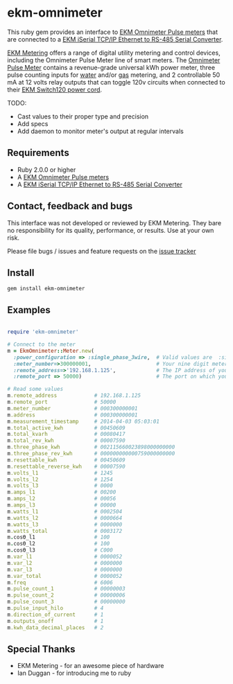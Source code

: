ekm-omnimeter
=============

This ruby gem provides an interface to [EKM Omnimeter Pulse meters](http://www.ekmmetering.com/ekm-metering-products/electric-meters-kwh-meters/smart-meters-read-meter-remotely-automatically/omnimeter-pulse.html)
that are connected to a [EKM iSerial TCP/IP Ethernet to RS-485 Serial Converter](http://www.ekmmetering.com/ekm-metering-products/remote-meter-reading-solutions/ekm-iserial-v-2-tcp-ip-to-serial-converter-ethernet-connection.html).

[EKM Metering](http://www.ekmmetering.com) offers a range of digital utility metering and control devices, including the
Omnimeter Pulse Meter line of smart meters. The
[Omnimeter Pulse Meter](http://www.ekmmetering.com/ekm-metering-products/electric-meters-kwh-meters/smart-meters-read-meter-remotely-automatically/omnimeter-pulse.html)
contains a revenue-grade universal kWh power meter, three pulse counting inputs for
[water](http://www.ekmmetering.com/ekm-metering-products/water-meters.html) and/or
[gas](http://www.ekmmetering.com/ekm-metering-products/gas-meters/pulse-output-gas-meter-pgm-1-read-gas-consumption-remotely.html) metering,
and 2 controllable 50 mA at 12 volts relay outputs that can toggle 120v circuits when connected to their [EKM Switch120 power cord](http://www.ekmmetering.com/ekm-metering-products/accessories/switch120.html).

TODO:
* Cast values to their proper type and precision
* Add specs
* Add daemon to monitor meter's output at regular intervals

## Requirements

* Ruby 2.0.0 or higher
* A [EKM Omnimeter Pulse meters](http://www.ekmmetering.com/ekm-metering-products/electric-meters-kwh-meters/smart-meters-read-meter-remotely-automatically/omnimeter-pulse.html)
* A [EKM iSerial TCP/IP Ethernet to RS-485 Serial Converter](http://www.ekmmetering.com/ekm-metering-products/remote-meter-reading-solutions/ekm-iserial-v-2-tcp-ip-to-serial-converter-ethernet-connection.html)


## Contact, feedback and bugs

This interface was not developed or reviewed by EKM Metering. They bare no responsibility for its quality, performance, or results. Use at your own risk.

Please file bugs / issues and feature requests on the [issue tracker](https://github.com/jwtd/ekm-omnimeter/issues)

## Install

```
gem install ekm-omnimeter
```

## Examples

```ruby

require 'ekm-omnimeter'

# Connect to the meter
m = EkmOmnimeter::Meter.new(
  :power_configuration => :single_phase_3wire,  # Valid values are  :single_phase_2wire, :single_phase_3wire, :three_phase_3wire, :three_phase_4wire
  :meter_number=>300000001,                     # Your nine digit meter id
  :remote_address=>'192.168.1.125',             # The IP address of your iSerial device
  :remote_port => 50000)                        # The port on which your iSerial device is listening

# Read some values
m.remote_address            # 192.168.1.125
m.remote_port               # 50000
m.meter_number              # 000300000001
m.address                   # 000300000001
m.measurement_timestamp     # 2014-04-03 05:03:01
m.total_active_kwh          # 00450609
m.total_kvarh               # 00080417
m.total_rev_kwh             # 00007590
m.three_phase_kwh           # 002115660023898000000000
m.three_phase_rev_kwh       # 000000000000759000000000
m.resettable_kwh            # 00450609
m.resettable_reverse_kwh    # 00007590
m.volts_l1                  # 1245
m.volts_l2                  # 1254
m.volts_l3                  # 0000
m.amps_l1                   # 00200
m.amps_l2                   # 00056
m.amps_l3                   # 00000
m.watts_l1                  # 0002504
m.watts_l2                  # 0000664
m.watts_l3                  # 0000000
m.watts_total               # 0003172
m.cosϴ_l1                   # 100
m.cosϴ_l2                   # 100
m.cosϴ_l3                   # C000
m.var_l1                    # 0000052
m.var_l2                    # 0000000
m.var_l3                    # 0000000
m.var_total                 # 0000052
m.freq                      # 6006
m.pulse_count_1             # 00000003
m.pulse_count_2             # 00000006
m.pulse_count_3             # 00000000
m.pulse_input_hilo          # 4
m.direction_of_current      # 1
m.outputs_onoff             # 1
m.kwh_data_decimal_places   # 2


```

## Special Thanks

* EKM Metering - for an awesome piece of hardware
* Ian Duggan - for introducing me to ruby

